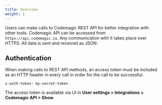 ```yaml
---
title: Overview
weight: 1
---
```


Users can make calls to Codemagic REST API for better integration with other tools. Codemagic API can be accessed from `https://api.codemagic.io`. Any communication with it takes place over HTTPS. All data is sent and received as JSON.

## Authentication

When making calls to REST API methods, an access token must be included as an HTTP header in every call in order for the call to be successful.

```
x-auth-token: my-secret-token
```

The access token is available via UI in **User settings > Integrations > Codemagic API > Show**.